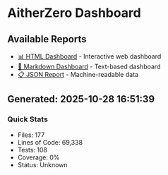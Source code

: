 # AitherZero Dashboard

## Available Reports

- [📊 HTML Dashboard](dashboard.html) - Interactive web dashboard
- [📝 Markdown Dashboard](dashboard.md) - Text-based dashboard
- [📋 JSON Report](dashboard.json) - Machine-readable data

## Generated: 2025-10-28 16:51:39

### Quick Stats
- Files: 177
- Lines of Code: 69,338
- Tests: 108
- Coverage: 0%
- Status: Unknown
